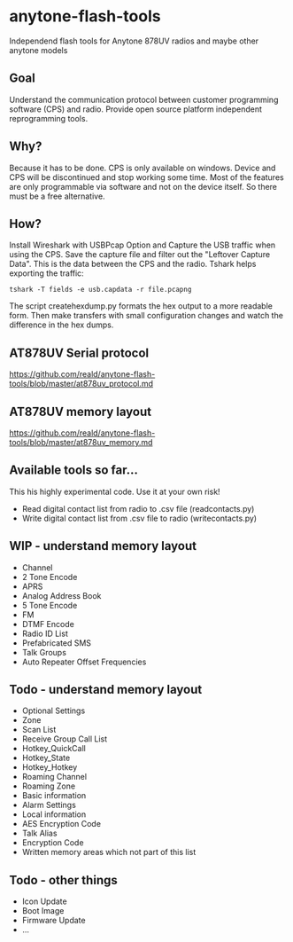 # anytone-flash-tools
Independend flash tools for Anytone 878UV radios and maybe other anytone models

## Goal
Understand the communication protocol between customer programming software (CPS) and radio. Provide open source platform independent reprogramming tools.

## Why?
Because it has to be done. CPS is only available on windows. Device and CPS will be discontinued and stop working some time. Most of the features are only programmable via software and not on the device itself. So there must be a free alternative.

## How?
Install Wireshark with USBPcap Option and Capture the USB traffic when using the CPS. Save the capture file and filter out the "Leftover Capture Data". This is the data between the CPS and the radio. Tshark helps exporting the traffic:

```
tshark -T fields -e usb.capdata -r file.pcapng
```
The script createhexdump.py formats the hex output to a more readable form. Then make transfers with small configuration changes and watch the difference in the hex dumps.

## AT878UV Serial protocol
https://github.com/reald/anytone-flash-tools/blob/master/at878uv_protocol.md

## AT878UV memory layout
https://github.com/reald/anytone-flash-tools/blob/master/at878uv_memory.md

## Available tools so far...
This his highly experimental code. Use it at your own risk!

* Read digital contact list from radio to .csv file (readcontacts.py)
* Write digital contact list from .csv file to radio (writecontacts.py)

## WIP - understand memory layout
* Channel
* 2 Tone Encode
* APRS
* Analog Address Book
* 5 Tone Encode
* FM
* DTMF Encode
* Radio ID List
* Prefabricated SMS
* Talk Groups
* Auto Repeater Offset Frequencies

## Todo - understand memory layout

* Optional Settings
* Zone
* Scan List
* Receive Group Call List
* Hotkey_QuickCall
* Hotkey_State
* Hotkey_Hotkey
* Roaming Channel
* Roaming Zone
* Basic information
* Alarm Settings
* Local information
* AES Encryption Code
* Talk Alias
* Encryption Code
* Written memory areas which not part of this list

## Todo - other things

* Icon Update
* Boot Image
* Firmware Update
* ...
